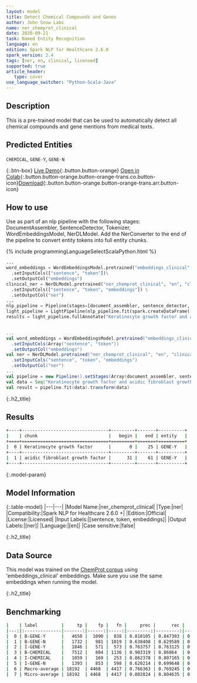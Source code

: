 ```yaml
---
layout: model
title: Detect Chemical Compounds and Genes
author: John Snow Labs
name: ner_chemprot_clinical
date: 2020-09-21
task: Named Entity Recognition
language: en
edition: Spark NLP for Healthcare 2.6.0
spark_version: 2.4
tags: [ner, en, clinical, licensed]
supported: true
article_header:
   type: cover
use_language_switcher: "Python-Scala-Java"
---
```


## Description
This is a pre-trained model that can be used to automatically detect all chemical compounds and gene mentions from medical texts. 

## Predicted Entities
`CHEMICAL`, `GENE-Y`, `GENE-N`

{:.btn-box}
[Live Demo](https://demo.johnsnowlabs.com/healthcare/NER_CHEMPROT_CLINICAL/){:.button.button-orange}
[Open in Colab](https://colab.research.google.com/github/JohnSnowLabs/spark-nlp-workshop/blob/master/tutorials/streamlit_notebooks/healthcare/NER_CHEMPROT_CLINICAL.ipynb){:.button.button-orange.button-orange-trans.co.button-icon}[Download](https://s3.amazonaws.com/auxdata.johnsnowlabs.com/clinical/models/ner_chemprot_clinical_en_2.5.5_2.4_1599360199717.zip){:.button.button-orange.button-orange-trans.arr.button-icon}
## How to use

Use as part of an nlp pipeline with the following stages: DocumentAssembler, SentenceDetector, Tokenizer, WordEmbeddingsModel, NerDLModel. Add the NerConverter to the end of the pipeline to convert entity tokens into full entity chunks.

<div class="tabs-box" markdown="1">

{% include programmingLanguageSelectScalaPython.html %}

```python
...
word_embeddings = WordEmbeddingsModel.pretrained("embeddings_clinical", "en", "clinical/models")\
  .setInputCols(["sentence", "token"])\
  .setOutputCol("embeddings")
clinical_ner = NerDLModel.pretrained("ner_chemprot_clinical", "en", "clinical/models") \
  .setInputCols(["sentence", "token", "embeddings"]) \
  .setOutputCol("ner")
...
nlp_pipeline = Pipeline(stages=[document_assembler, sentence_detector, tokenizer, word_embeddings, clinical_ner, ner_converter])
light_pipeline = LightPipeline(nlp_pipeline.fit(spark.createDataFrame([['']]).toDF("text")))
results = light_pipeline.fullAnnotate("Keratinocyte growth factor and acidic fibroblast growth factor are mitogens for primary cultures of mammary epithelium.")
    
```

```scala
...
val word_embeddings = WordEmbeddingsModel.pretrained("embeddings_clinical", "en", "clinical/models")
  .setInputCols(Array("sentence", "token"))
  .setOutputCol("embeddings")
val ner = NerDLModel.pretrained("ner_chemprot_clinical", "en", "clinical/models")
  .setInputCols("sentence", "token", "embeddings") 
  .setOutputCol("ner")
...
val pipeline = new Pipeline().setStages(Array(document_assembler, sentence_detector, tokenizer, word_embeddings, ner, ner_converter))
val data = Seq("Keratinocyte growth factor and acidic fibroblast growth factor are mitogens for primary cultures of mammary epithelium.").toDF("text")
val result = pipeline.fit(data).transform(data)

```
</div>

{:.h2_title}
## Results

```bash
+----+---------------------------------+---------+-------+----------+
|    | chunk                           |   begin |   end | entity   |
+====+=================================+=========+=======+==========+
|  0 | Keratinocyte growth factor      |       0 |    25 | GENE-Y   |
+----+---------------------------------+---------+-------+----------+
|  1 | acidic fibroblast growth factor |      31 |    61 | GENE-Y   |
+----+---------------------------------+---------+-------+----------+
```

{:.model-param}
## Model Information

{:.table-model}
|---|---|
|Model Name:|ner_chemprot_clinical|
|Type:|ner|
|Compatibility:|Spark NLP for Healthcare 2.6.0 +|
|Edition:|Official|
|License:|Licensed|
|Input Labels:|[sentence, token, embeddings]|
|Output Labels:|[ner]|
|Language:|[en]|
|Case sensitive:|false|

{:.h2_title}
## Data Source
This model was trained on the <a href="https://biocreative.bioinformatics.udel.edu/"> ChemProt corpus</a> using 'embeddings_clinical' embeddings. Make sure you use the same embeddings when running the model. 


{:.h2_title}
## Benchmarking
```bash
|    | label         |     tp |    fp |   fn |     prec |      rec |       f1 |
|---:|:--------------|-------:|------:|-----:|---------:|---------:|---------:|
|  0 | B-GENE-Y      |   4650 |  1090 |  838 | 0.810105 | 0.847303 | 0.828286 |
|  1 | B-GENE-N      |   1732 |   981 | 1019 | 0.638408 | 0.629589 | 0.633968 |
|  2 | I-GENE-Y      |   1846 |   571 |  573 | 0.763757 | 0.763125 | 0.763441 |
|  3 | B-CHEMICAL    |   7512 |   804 | 1136 | 0.903319 | 0.86864  | 0.88564  |
|  4 | I-CHEMICAL    |   1059 |   169 |  253 | 0.862378 | 0.807165 | 0.833858 |
|  5 | I-GENE-N      |   1393 |   853 |  598 | 0.620214 | 0.699648 | 0.657541 |
|  6 | Macro-average | 18192  | 4468  | 4417 | 0.766363 | 0.769245 | 0.767801 |
|  7 | Micro-average | 18192  | 4468  | 4417 | 0.802824 | 0.804635 | 0.803729 |
```

